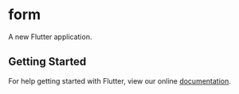 # form

A new Flutter application.

## Getting Started

For help getting started with Flutter, view our online
[documentation](https://flutter.io/).
